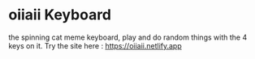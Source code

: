 # oiiaii Keyboard
the spinning cat meme keyboard, play and do random things with the 4 keys on it.
Try the site here : https://oiiaii.netlify.app
